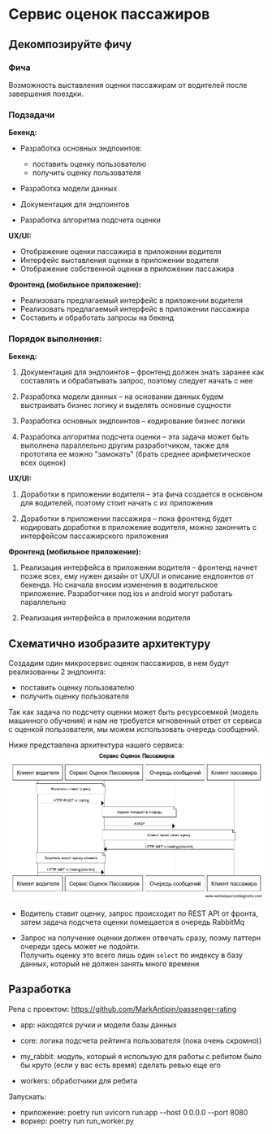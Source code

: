 # Сервис оценок пассажиров
## Декомпозируйте фичу 

### Фича
 Возможность выставления оценки пассажирам
 от водителей после завершения поездки.
 
### Подзадачи
**Бекенд:**
* Разработка основных эндпоинтов:
    * поставить оценку пользователю
    * получить оценку пользователя
    
* Разработка модели данных
* Документация для эндпоинтов
* Разработка алгоритма подсчета оценки

**UX/UI:**
* Отображение оценки пассажира в приложении водителя
* Интерфейс выставления оценки в приложении водителя
* Отображение собственной оценки в приложении пассажира

**Фронтенд (мобильное приложение):**
* Реализовать предлагаемый интерфейс в приложении водителя
* Реализовать предлагаемый интерфейс в приложении пассажира
* Составить и обработать запросы на бекенд

### Порядок выполнения:
**Бекенд:**
1. Документация для эндпоинтов – фронтенд должен знать заранее как составлять
   и обрабатывать запрос, поэтому следует начать с нее
   
2. Разработка модели данных – на основании данных будем выстраивать бизнес логику
   и выделять основные сущности
   
3. Разработка основных эндпоинтов – кодирование бизнес логики
4. Разработка алгоритма подсчета оценки – эта задача может быть выполнена параллельно
   другим разработчиком, также для прототипа ее можно "замокать"
   (брать среднее арифметическое всех оценок)
   
**UX/UI:**
1. Доработки в приложении водителя – эта фича создается в основном для водителей,
   поэтому стоит начать с их приложения
   
2. Доработки в приложении пассажира – пока фронтенд будет кодировать доработки в
   приложение водителя, можно закончить с интерфейсом пассажирского приложения

**Фронтенд (мобильное приложение):**
1. Реализация интерфейса в приложении водителя – фронтенд начнет позже всех,
   ему нужен дизайн от UX/UI и описание ендпоинтов от бекенда. Но сначала вносим
   изменения в водительское приложение. Разработчики под ios и android могут
   работать параллельно
   
2. Реализация интерфейса в приложении водителя


## Схематично изобразите архитектуру

Создадим один микросервис оценок пассажиров, в нем будут реализованны 2 эндпоинта:
* поставить оценку пользователю
* получить оценку пользователя

Так как задача по подсчету оценки может быть ресурсоемкой
(модель машинного обучения) и нам не требуется мгновенный ответ от сервиса
с оценкой пользователя, мы можем использовать очередь сообщений.

Ниже представлена архитектура нашего сервиса:
![service_sequence](images/rating_service_sequence_diagram.png)

* Водитель ставит оценку, запрос происходит по REST API от фронта,
  затем задача подсчета оценки помещается в очередь RabbitMq

* Запрос на получение оценки должен отвечать сразу, поэму паттерн очереди здесь может не подойти.  
  Получить оценку это всего лишь один ```select``` по индексу в базу данных,
  который не должен занять много времени
  

## Разработка
Репа с проектом: https://github.com/MarkAntipin/passenger-rating

* app: находятся ручки и модели базы данных
* core: логика подсчета рейтинга пользователя (пока очень скромно))
* my_rabbit: модуль, который я использую для работы с ребитом
    было бы круто (если у вас есть время) сделать ревью еще его
  
* workers: обработчики для ребита

Запускать:
* приложение: poetry run uvicorn run:app --host 0.0.0.0 --port 8080
* воркер: poetry run run_worker.py